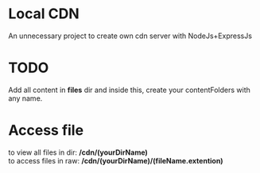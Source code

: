 # Local CDN

An unnecessary project to create own cdn server with NodeJs+ExpressJs

# TODO

Add all content in <b>files</b> dir and inside this, create your contentFolders with any name.

# Access file

to view all files in dir: <b>/cdn/(yourDirName)</b> <br>
to access files in raw: <b>/cdn/(yourDirName)/(fileName.extention)</b>

